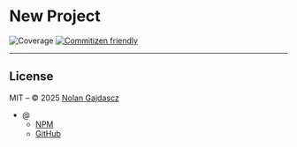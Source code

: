# New Project

![Coverage](https://img.shields.io/badge/coverage-100%25-brightgreen)
[![Commitizen friendly](https://img.shields.io/badge/commitizen-friendly-brightgreen.svg)](http://commitizen.github.io/cz-cli/)

---

## License

MIT – © 2025 [Nolan Gajdascz](https://github.com/gajdascz)

- @
  - [NPM](https://www.npmjs.com/)
  - [GitHub](https://github.com/)
